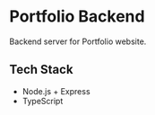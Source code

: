 # Portfolio Backend

Backend server for Portfolio website.

## Tech Stack
- Node.js + Express
- TypeScript

